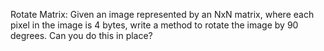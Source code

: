 Rotate Matrix: Given an image represented by an NxN matrix, where each pixel in the image is 4
bytes, write a method to rotate the image by 90 degrees. Can you do this in place?
